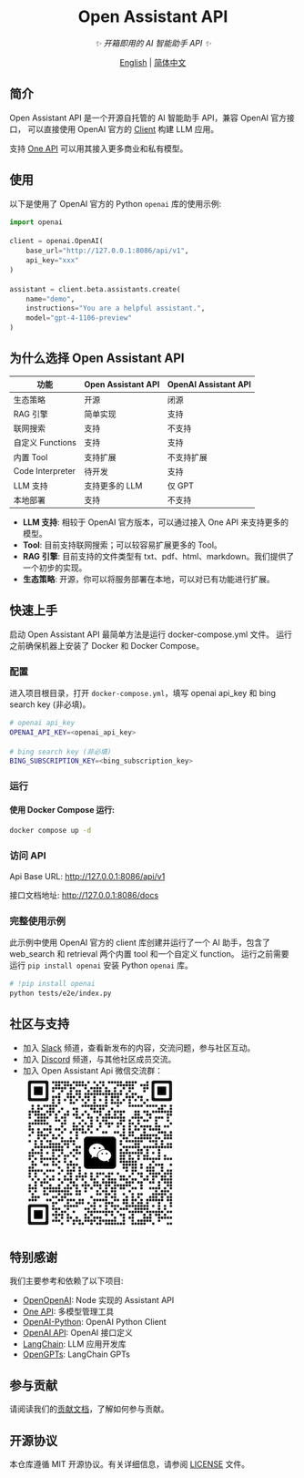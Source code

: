 <div align="center">

# Open Assistant API

_✨ 开箱即用的 AI 智能助手 API ✨_

</div>

<p align="center">
  <a href="./README.md">English</a> |
  <a href="./README_CN.md">简体中文</a>
</p>

## 简介

Open Assistant API 是一个开源自托管的 AI 智能助手 API，兼容 OpenAI 官方接口，
可以直接使用 OpenAI 官方的 [Client](https://github.com/openai/openai-python) 构建 LLM 应用。

支持 [One API](https://github.com/songquanpeng/one-api) 可以用其接入更多商业和私有模型。

## 使用

以下是使用了 OpenAI 官方的 Python `openai` 库的使用示例:

```python
import openai

client = openai.OpenAI(
    base_url="http://127.0.0.1:8086/api/v1",
    api_key="xxx"
)

assistant = client.beta.assistants.create(
    name="demo",
    instructions="You are a helpful assistant.",
    model="gpt-4-1106-preview"
)
```

## 为什么选择 Open Assistant API

| 功能               | Open Assistant API | OpenAI Assistant API |
|------------------|--------------------|----------------------|
| 生态策略             | 开源                 | 闭源                   |
| RAG 引擎           | 简单实现               | 支持                   |
| 联网搜索             | 支持                 | 不支持                  |
| 自定义 Functions    | 支持                 | 支持                   |
| 内置 Tool          | 支持扩展               | 不支持扩展                |
| Code Interpreter | 待开发                | 支持                   |
| LLM 支持           | 支持更多的 LLM          | 仅 GPT                |
| 本地部署             | 支持                 | 不支持                  |

- **LLM 支持**: 相较于 OpenAI 官方版本，可以通过接入 One API 来支持更多的模型。
- **Tool**: 目前支持联网搜索；可以较容易扩展更多的 Tool。
- **RAG 引擎**: 目前支持的文件类型有 txt、pdf、html、markdown。我们提供了一个初步的实现。
- **生态策略**: 开源，你可以将服务部署在本地，可以对已有功能进行扩展。

## 快速上手

启动 Open Assistant API 最简单方法是运行 docker-compose.yml 文件。 运行之前确保机器上安装了 Docker 和 Docker Compose。

### 配置

进入项目根目录，打开 `docker-compose.yml`，填写 openai api_key 和 bing search key (非必填)。

```sh
# openai api_key
OPENAI_API_KEY=<openai_api_key>

# bing search key (非必填)
BING_SUBSCRIPTION_KEY=<bing_subscription_key>
```

### 运行

#### 使用 Docker Compose 运行:

 ```sh
docker compose up -d
 ```

### 访问 API

Api Base URL: http://127.0.0.1:8086/api/v1

接口文档地址: http://127.0.0.1:8086/docs

### 完整使用示例

此示例中使用 OpenAI 官方的 client 库创建并运行了一个 AI 助手，包含了 web_search 和 retrieval 两个内置 tool 和一个自定义 function。
运行之前需要运行 `pip install openai` 安装 Python `openai` 库。

```sh
# !pip install openai
python tests/e2e/index.py
```

## 社区与支持

- 加入 [Slack](https://join.slack.com/t/openassistant-qbu7007/shared_invite/zt-29t8j9y12-9og5KZL6GagXTEvbEDf6UQ)
  频道，查看新发布的内容，交流问题，参与社区互动。
- 加入 [Discord](https://discord.gg/VfBruz4B) 频道，与其他社区成员交流。
- 加入 Open Assistant Api 微信交流群：
  ![](docs/imgs/wx.png)

## 特别感谢

我们主要参考和依赖了以下项目:

- [OpenOpenAI](https://github.com/transitive-bullshit/OpenOpenAI): Node 实现的 Assistant API
- [One API](https://github.com/songquanpeng/one-api): 多模型管理工具
- [OpenAI-Python](https://github.com/openai/openai-python): OpenAI Python Client
- [OpenAI API](https://github.com/openai/openai-openapi): OpenAI 接口定义
- [LangChain](https://github.com/langchain-ai/langchain): LLM 应用开发库
- [OpenGPTs](https://github.com/langchain-ai/opengpts): LangChain GPTs

## 参与贡献

请阅读我们的[贡献文档](./docs/CONTRIBUTING_CN.md)，了解如何参与贡献。

## 开源协议

本仓库遵循 MIT 开源协议。有关详细信息，请参阅 [LICENSE](./LICENSE) 文件。
